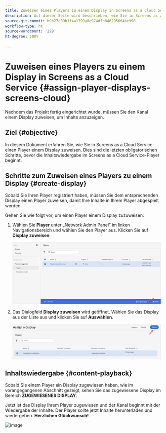 ```yaml
---
title: Zuweisen eines Players zu einem Display in Screens as a Cloud Service
description: Auf dieser Seite wird beschrieben, wie Sie in Screens as a Cloud Service einen Player einem Display zuweisen.
source-git-commit: b9b27c09b1f4a1799a8c974dfb846295664be998
workflow-type: ht
source-wordcount: '229'
ht-degree: 100%

---
```



# Zuweisen eines Players zu einem Display in Screens as a Cloud Service {#assign-player-displays-screens-cloud}

Nachdem das Projekt fertig eingerichtet wurde, müssen Sie den Kanal einem Display zuweisen, um Inhalte anzuzeigen.

## Ziel {#objective}

In diesem Dokument erfahren Sie, wie Sie in Screens as a Cloud Service einen Player einem Display zuweisen. Dies sind die letzten obligatorischen Schritte, bevor die Inhaltswiedergabe im Screens as a Cloud Service-Player beginnt.

## Schritte zum Zuweisen eines Players zu einem Display {#create-display}

Sobald Sie Ihren Player registriert haben, müssen Sie dem entsprechenden Display einen Player zuweisen, damit Ihre Inhalte in Ihrem Player abgespielt werden.

Gehen Sie wie folgt vor, um einen Player einem Display zuzuweisen:

1. Wählen Sie **Player** unter „Network Admin Panel“ im linken Navigationsbereich und wählen Sie den Player aus. Klicken Sie auf **Display zuweisen**

   ![image](/help/screens-cloud/assets/player/register-player7.png)

1. Das Dialogfeld **Display zuweisen** wird geöffnet. Wählen Sie das Display aus der Liste aus und klicken Sie auf **Auswählen**.

   ![image](/help/screens-cloud/assets/player/register-player8.png)

## Inhaltswiedergabe {#content-playback}

Sobald Sie einem Player ein Display zugewiesen haben, wie im vorangegangenen Abschnitt gezeigt, sehen Sie das zugewiesene Display im Bereich **ZUGEWIESENES DISPLAY**.

Jetzt ist das Display Ihrem Player zugewiesen und der Kanal beginnt mit der Wiedergabe der Inhalte. Der Player sollte jetzt Inhalte herunterladen und wiedergeben. **Herzlichen Glückwunsch!**

![image](/help/screens-cloud/assets/player/output.gif)

